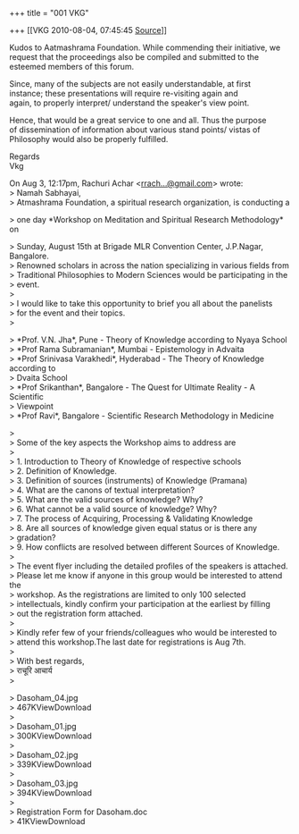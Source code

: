 +++
title = "001 VKG"

+++
[[VKG	2010-08-04, 07:45:45 [Source](https://groups.google.com/g/bvparishat/c/VFdpGuB-3bs)]]



Kudos to Aatmashrama Foundation. While commending their initiative, we  
request that the proceedings also be compiled and submitted to the  
esteemed members of this forum.  
  
Since, many of the subjects are not easily understandable, at first  
instance; these presentations will require re-visiting again and  
again, to properly interpret/ understand the speaker's view point.  
  
Hence, that would be a great service to one and all. Thus the purpose  
of dissemination of information about various stand points/ vistas of  
Philosophy would also be properly fulfilled.  
  
Regards  
Vkg  

  
  
On Aug 3, 12:17pm, Rachuri Achar \<[rrach...@gmail.com]()\> wrote:  
\> Namah Sabhayai,  
\>  Atmashrama Foundation, a spiritual research organization, is conducting a  

\> one day \*Workshop on Meditation and Spiritual Research Methodology\* on  

\> Sunday, August 15th at Brigade MLR Convention Center, J.P.Nagar, Bangalore.  
\> Renowned scholars in across the nation specializing in various fields from  
\> Traditional Philosophies to Modern Sciences would be participating in the  
\> event.  
\>  
\> I would like to take this opportunity to brief you all about the panelists  
\> for the event and their topics.  
\>  

\> \*Prof. V.N. Jha\*, Pune - Theory of Knowledge according to Nyaya School  
\> \*Prof Rama Subramanian\*, Mumbai - Epistemology in Advaita  
\> \*Prof Srinivasa Varakhedi\*, Hyderabad - The Theory of Knowledge according to  
\> Dvaita School  
\> \*Prof Srikanthan\*, Bangalore - The Quest for Ultimate Reality - A Scientific  
\> Viewpoint  
\> \*Prof Ravi\*, Bangalore - Scientific Research Methodology in Medicine  

\>  
\> Some of the key aspects the Workshop aims to address are  
\>  
\> 1. Introduction to Theory of Knowledge of respective schools  
\> 2. Definition of Knowledge.  
\> 3. Definition of sources (instruments) of Knowledge (Pramana)  
\> 4. What are the canons of textual interpretation?  
\> 5. What are the valid sources of knowledge? Why?  
\> 6. What cannot be a valid source of knowledge? Why?  
\> 7. The process of Acquiring, Processing & Validating Knowledge  
\> 8. Are all sources of knowledge given equal status or is there any  
\> gradation?  
\> 9. How conflicts are resolved between different Sources of Knowledge.  
\>  
\> The event flyer including the detailed profiles of the speakers is attached.  
\> Please let me know if anyone in this group would be interested to attend the  
\> workshop. As the registrations are limited to only 100 selected  
\> intellectuals, kindly confirm your participation at the earliest by filling  
\> out the registration form attached.  
\>  
\> Kindly refer few of your friends/colleagues who would be interested to  
\> attend this workshop.The last date for registrations is Aug 7th.  
\>  
\> With best regards,  
\> राचूरि आचार्य  
\>  

\> Dasoham_04.jpg  
\> 467KViewDownload  
\>  
\> Dasoham_01.jpg  
\> 300KViewDownload  
\>  
\> Dasoham_02.jpg  
\> 339KViewDownload  
\>  
\> Dasoham_03.jpg  
\> 394KViewDownload  
\>  
\> Registration Form for Dasoham.doc  
\> 41KViewDownload

